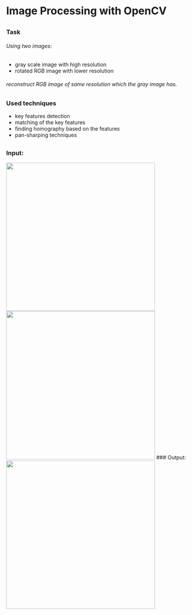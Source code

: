 # Image Processing with OpenCV
##
### Task
###### Using two images: 
- gray scale image with high resolution
- rotated RGB image with lower resolution
###### reconstruct RGB image of same resolution which the gray image has.
##
### Used techniques
- key features detection
- matching of the key features
- finding homography based on the features
- pan-sharping techniques
##
### Input:
<img src="https://github.com/foxxyanya/Computer-Vision-Course-2022/blob/main/1.%20Image%20Processing%20(OpenCV)/Images/RGB_quater.JPG" width="400" height="400" />
<img src="https://github.com/foxxyanya/Computer-Vision-Course-2022/blob/main/1.%20Image%20Processing%20(OpenCV)/Images/GRAY.JPG" width="400" height="400" />
### Output:
<img src="https://github.com/foxxyanya/Computer-Vision-Course-2022/blob/main/1.%20Image%20Processing%20(OpenCV)/Images/Output.JPG" width="400" height="400" />

